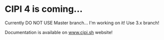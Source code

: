 # CIPI 4 is coming...

Currently DO NOT USE Master branch... I'm working on it! Use 3.x branch!

Documentation is available on www.cipi.sh website!
